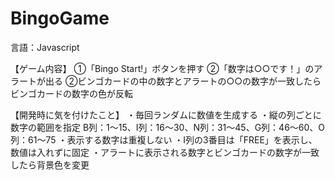 # BingoGame

言語：Javascript

【ゲーム内容】
①「Bingo Start!」ボタンを押す
②「数字は○○です！」のアラートが出る
②ビンゴカードの中の数字とアラートの○○の数字が一致したらビンゴカードの数字の色が反転

【開発時に気を付けたこと】
・毎回ランダムに数値を生成する
・縦の列ごとに数字の範囲を指定
B列：1～15、I列：16～30、N列：31～45、G列：46～60、O列：61～75
・表示する数字は重複しない
・I列の3番目は「FREE」を表示し、数値は入れずに固定
・アラートに表示される数字とビンゴカードの数字が一致したら背景色を変更

